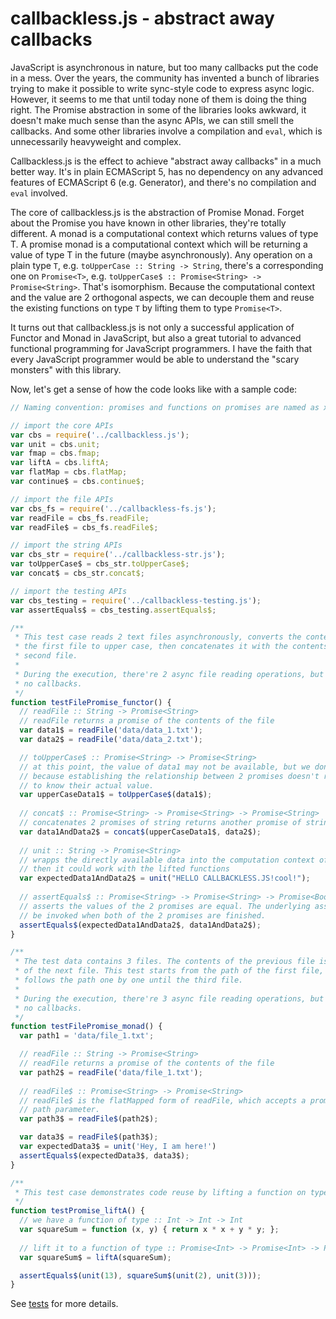 callbackless.js - abstract away callbacks
=======

JavaScript is asynchronous in nature, but too many callbacks put the code in a mess. Over the years, the community has invented a bunch of libraries trying to make it possible to write sync-style code to express async logic. However, it seems to me that until today none of them is doing the thing right. The Promise abstraction in some of the libraries looks awkward, it doesn't make much sense than the async APIs, we can still smell the callbacks. And some other libraries involve a compilation and ``eval``, which is unnecessarily heavyweight and complex.

Callbackless.js is the effect to achieve "abstract away callbacks" in a much better way. It's in plain ECMAScript 5, has no dependency on any advanced features of ECMAScript 6 (e.g. Generator), and there's no compilation and ``eval`` involved.

The core of callbackless.js is the abstraction of Promise Monad. Forget about the Promise you have known in other libraries, they're totally different. A monad is a computational context which returns values of type T. A promise monad is a computational context which will be returning a value of type T in the future (maybe asynchronously). Any operation on a plain type ``T``, e.g. ``toUpperCase :: String -> String``, there's a corresponding one on ``Promise<T>``, e.g. ``toUpperCase$ :: Promise<String> -> Promise<String>``. That's isomorphism. Because the computational context and the value are 2 orthogonal aspects, we can decouple them and reuse the existing functions on type ``T`` by lifting them to type ``Promise<T>``.

It turns out that callbackless.js is not only a successful application of Functor and Monad in JavaScript, but also a great tutorial to advanced functional programming for JavaScript programmers. I have the faith that every JavaScript programmer would be able to understand the "scary monsters" with this library.

Now, let's get a sense of how the code looks like with a sample code:

```javascript
// Naming convention: promises and functions on promises are named as xxx$.

// import the core APIs
var cbs = require('../callbackless.js');
var unit = cbs.unit;
var fmap = cbs.fmap;
var liftA = cbs.liftA;
var flatMap = cbs.flatMap;
var continue$ = cbs.continue$;

// import the file APIs
var cbs_fs = require('../callbackless-fs.js');
var readFile = cbs_fs.readFile;
var readFile$ = cbs_fs.readFile$;

// import the string APIs
var cbs_str = require('../callbackless-str.js');
var toUpperCase$ = cbs_str.toUpperCase$;
var concat$ = cbs_str.concat$;

// import the testing APIs
var cbs_testing = require('../callbackless-testing.js');
var assertEquals$ = cbs_testing.assertEquals$;

/**
 * This test case reads 2 text files asynchronously, converts the contents of
 * the first file to upper case, then concatenates it with the contents of the
 * second file.
 *
 * During the execution, there're 2 async file reading operations, but you see
 * no callbacks.
 */
function testFilePromise_functor() {
  // readFile :: String -> Promise<String>
  // readFile returns a promise of the contents of the file
  var data1$ = readFile('data/data_1.txt');
  var data2$ = readFile('data/data_2.txt');

  // toUpperCase$ :: Promise<String> -> Promise<String>
  // at this point, the value of data1 may not be available, but we don't care,
  // because establishing the relationship between 2 promises doesn't require
  // to know their actual value.
  var upperCaseData1$ = toUpperCase$(data1$);
  
  // concat$ :: Promise<String> -> Promise<String> -> Promise<String>
  // concatenates 2 promises of string returns another promise of string
  var data1AndData2$ = concat$(upperCaseData1$, data2$); 
  
  // unit :: String -> Promise<String>
  // wrapps the directly available data into the computation context of promise
  // then it could work with the lifted functions
  var expectedData1AndData2$ = unit("HELLO CALLBACKLESS.JS!cool!");
  
  // assertEquals$ :: Promise<String> -> Promise<String> -> Promise<Boolean>
  // asserts the values of the 2 promises are equal. The underlying assert will
  // be invoked when both of the 2 promises are finished.
  assertEquals$(expectedData1AndData2$, data1AndData2$);
}

/**
 * The test data contains 3 files. The contents of the previous file is the path
 * of the next file. This test starts from the path of the first file, then
 * follows the path one by one until the third file.
 *
 * During the execution, there're 3 async file reading operations, but you see
 * no callbacks.
 */
function testFilePromise_monad() {
  var path1 = 'data/file_1.txt';

  // readFile :: String -> Promise<String>
  // readFile returns a promise of the contents of the file
  var path2$ = readFile('data/file_1.txt');
  
  // readFile$ :: Promise<String> -> Promise<String>
  // readFile$ is the flatMapped form of readFile, which accepts a promise type
  // path parameter.
  var path3$ = readFile$(path2$);

  var data3$ = readFile$(path3$);
  var expectedData3$ = unit('Hey, I am here!')
  assertEquals$(expectedData3$, data3$);
}

/**
 * This test case demonstrates code reuse by lifting a function on type T into a function on type Promise<T>.
 */
function testPromise_liftA() {
  // we have a function of type :: Int -> Int -> Int
  var squareSum = function (x, y) { return x * x + y * y; };
  
  // lift it to a function of type :: Promise<Int> -> Promise<Int> -> Promise<Int>, then it can work on promises.
  var squareSum$ = liftA(squareSum);

  assertEquals$(unit(13), squareSum$(unit(2), unit(3)));
}
```

See [tests](https://github.com/weidagang/callbackless-js/blob/master/tests/test-callbackless-fs.js) for more details.
